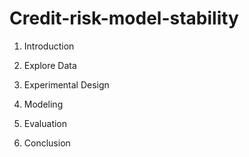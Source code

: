 # Credit-risk-model-stability

1. Introduction

2. Explore Data

3. Experimental Design

4. Modeling

5. Evaluation

6. Conclusion
